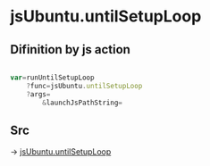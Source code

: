 # jsUbuntu.untilSetupLoop

## Difinition by js action

```js.js

var=runUntilSetupLoop
	?func=jsUbuntu.untilSetupLoop
	?args=
		&launchJsPathString=
```

## Src

-> [jsUbuntu.untilSetupLoop](https://github.com/puutaro/CommandClick/blob/master/app/src/main/java/com/puutaro/commandclick/fragment_lib/terminal_fragment/js_interface/JsUbuntu.kt#L277)


